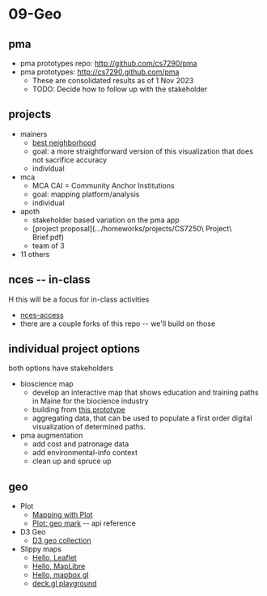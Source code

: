 # 09-Geo

## pma

* pma prototypes repo: http://github.com/cs7290/pma
* pma prototypes: http://cs7290.github.com/pma
  * These are consolidated results as of 1 Nov 2023
  * TODO: Decide how to follow up with the stakeholder

## projects

* mainers
  * [best neighborhood](https://bestneighborhood.org/household-income-maine/)
  * goal: a more straightforward version of this visualization that does not sacrifice accuracy 
  * individual
* mca 
  * MCA CAI = Community Anchor Institutions
  * goal: mapping platform/analysis
  * individual
* apoth
  * stakeholder based variation on the pma app
  * [project proposal](.../homeworks/projects/CS7250\ Project\ Brief.pdf)
  * team of 3
* 11 others

## nces -- in-class

H this will be a focus for in-class activities
* [nces-access](https://observablehq.com/@class/necs-access)
* there are a couple forks of this repo -- we'll build on those

## individual project options

both options have stakeholders

* bioscience map
  * develop an interactive map that shows education and training paths in Maine for the biocience industry 
  * building from [this prototype](https://pbogden.github.io/bioscience/)
  * aggregating data, that can be used to populate a first order digital visualization of determined paths.  
* pma augmentation
  * add cost and patronage data
  * add environmental-info context
  * clean up and spruce up

## geo

* Plot
  * [Mapping with Plot](https://observablehq.com/@observablehq/plot-mapping)
  * [Plot: geo mark](https://observablehq.com/plot/marks/geo) -- api reference
* D3 Geo
  * [D3 geo collection](https://observablehq.com/collection/@d3/d3-geo)
* Slippy maps
  * [Hello, Leaflet](https://observablehq.com/@observablehq/hello-leaflet)
  * [Hello, MapLibre](https://observablehq.com/@pbogden/hello-maplibre)
  * [Hello, mapbox gl](https://observablehq.com/@observablehq/hello-mapbox-gl)
  * [deck.gl playground](https://observablehq.com/@pessimistress/deck-gl-playground)
